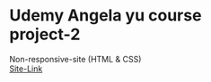 # Udemy Angela yu course <br/> project-2

Non-responsive-site (HTML & CSS) <br/>
[Site-Link](https://neerajkhatri04.github.io/My-first-site/)



